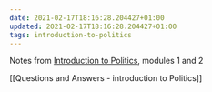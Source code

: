```yaml
---
date: 2021-02-17T18:16:28.204427+01:00
updated: 2021-02-17T18:16:28.204427+01:00
tags: introduction-to-politics
---
```

Notes from [Introduction to Politics](https://moodle.unive.it/course/view.php?id=6918 "Introduction to Politics course page"), modules 1 and 2

[[Questions and Answers - introduction to Politics]]
